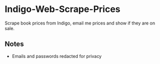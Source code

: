 # Indigo-Web-Scrape-Prices
Scrape book prices from Indigo, email me prices and show if they are on sale.

## Notes

* Emails and passwords redacted for privacy
